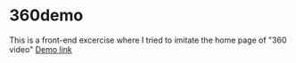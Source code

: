 # 360demo
This is a front-end excercise where I tried to imitate the home page of "360 video"
[Demo link](https://70n4djh.github.io/tonydjh.webdesign.360.mock/)
